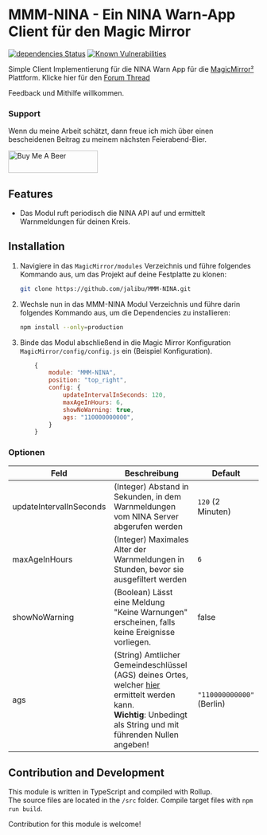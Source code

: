 # MMM-NINA - Ein NINA Warn-App Client für den Magic Mirror

[![dependencies Status](https://status.david-dm.org/gh/jalibu/MMM-NINA.svg)](https://david-dm.org/jalibu/MMM-NINA) [![Known Vulnerabilities](https://snyk.io/test/github/jalibu/MMM-NINA/badge.svg?targetFile=package.json)](https://snyk.io/test/github/jalibu/MMM-NINA?targetFile=package.json)

Simple Client Implementierung für die NINA Warn App für die [MagicMirror²](https://magicmirror.builders/) Plattform.
Klicke hier für den [Forum Thread](https://forum.magicmirror.builders/topic/15429/mmm-nina)

Feedback und Mithilfe willkommen.

### Support

Wenn du meine Arbeit schätzt, dann freue ich mich über einen bescheidenen Beitrag zu meinem nächsten Feierabend-Bier.

<a href="https://www.buymeacoffee.com/jalibu" target="_blank"><img src="https://www.buymeacoffee.com/assets/img/custom_images/orange_img.png" alt="Buy Me A Beer" style="height: 45px !important;width: 180px !important;" ></a>

## Features

- Das Modul ruft periodisch die NINA API auf und ermittelt Warnmeldungen für deinen Kreis.

## Installation

1. Navigiere in das `MagicMirror/modules` Verzeichnis und führe folgendes Kommando aus, um das Projekt auf deine Festplatte zu klonen:

   ```bash
   git clone https://github.com/jalibu/MMM-NINA.git
   ```

2. Wechsle nun in das MMM-NINA Modul Verzeichnis und führe darin folgendes Kommando aus, um die Dependencies zu installieren:
   ```bash
   npm install --only=production
   ```
3. Binde das Modul abschließend in die Magic Mirror Konfiguration `MagicMirror/config/config.js` ein (Beispiel Konfiguration).
   ```javascript
       {
           module: "MMM-NINA",
           position: "top_right",
           config: {
               updateIntervalInSeconds: 120,
               maxAgeInHours: 6,
               showNoWarning: true,
               ags: "110000000000",
           }
       }
   ```

### Optionen

| Feld                    | Beschreibung                                                                                                                                                                                                                                                                                                                      | Default                   |
| ----------------------- | --------------------------------------------------------------------------------------------------------------------------------------------------------------------------------------------------------------------------------------------------------------------------------------------------------------------------------- | ------------------------- |
| updateIntervalInSeconds | (Integer) Abstand in Sekunden, in dem Warnmeldungen vom NINA Server abgerufen werden                                                                                                                                                                                                                                              | `120` (2 Minuten)         |
| maxAgeInHours           | (Integer) Maximales Alter der Warnmeldungen in Stunden, bevor sie ausgefiltert werden                                                                                                                                                                                                                                             | `6`                       |
| showNoWarning           | (Boolean) Lässt eine Meldung "Keine Warnungen" erscheinen, falls keine Ereignisse vorliegen.                                                                                                                                                                                                                                      | false                     |
| ags                     | (String) Amtlicher Gemeindeschlüssel (AGS) deines Ortes, welcher [hier](https://www.xrepository.de/api/xrepository/urn:de:bund:destatis:bevoelkerungsstatistik:schluessel:rs_2021-07-31/download/Regionalschl_ssel_2021-07-31.json) ermittelt werden kann.<br>**Wichtig**: Unbedingt als String und mit führenden Nullen angeben! | `"110000000000"` (Berlin) |

## Contribution and Development

This module is written in TypeScript and compiled with Rollup.  
The source files are located in the `/src` folder.
Compile target files with `npm run build`.

Contribution for this module is welcome!
